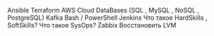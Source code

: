 Ansible
Terraform
AWS Cloud
DataBases (SQL , MySQL , NoSQL , PostgreSQL)
Kafka
Bash / PowerShell
Jenkins
Что такое HardSkills , SoftSkills?
Что такое SysOps?
Zabbix
Восстановить LVM
